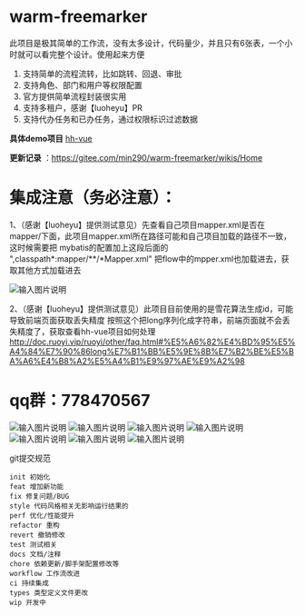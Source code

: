# warm-freemarker
此项目是极其简单的工作流，没有太多设计，代码量少，并且只有6张表，一个小时就可以看完整个设计。使用起来方便


1. 支持简单的流程流转，比如跳转、回退、审批
2. 支持角色、部门和用户等权限配置
3. 官方提供简单流程封装很实用
4. 支持多租户，感谢【luoheyu】PR
5. 支持代办任务和已办任务，通过权限标识过滤数据


 **具体demo项目** 
[hh-vue](https://gitee.com/min290/hh-vue)

 **更新记录** ：https://gitee.com/min290/warm-freemarker/wikis/Home

# 集成注意（务必注意）：
1、（感谢【luoheyu】提供测试意见）先查看自己项目mapper.xml是否在mapper/下面，此项目mapper.xml所在路径可能和自己项目加载的路径不一致，这时候需要把
mybatis的配置加上这段后面的 ",classpath*:mapper/**/*Mapper.xml"
把flow中的mpper.xml也加载进去，获取其他方式加载进去

![输入图片说明](https://foruda.gitee.com/images/1692858175635657150/b6eba956_2218307.png "屏幕截图")

2、（感谢【luoheyu】提供测试意见）此项目目前使用的是雪花算法生成id，可能导致前端页面获取丢失精度
按照这个把long序列化成字符串，前端页面就不会丢失精度了，获取查看hh-vue项目如何处理
http://doc.ruoyi.vip/ruoyi/other/faq.html#%E5%A6%82%E4%BD%95%E5%A4%84%E7%90%86long%E7%B1%BB%E5%9E%8B%E7%B2%BE%E5%BA%A6%E4%B8%A2%E5%A4%B1%E9%97%AE%E9%A2%98


# **qq群：778470567**  


![输入图片说明](https://foruda.gitee.com/images/1685245176850079274/44f8f0c1_2218307.png "屏幕截图")
![输入图片说明](https://foruda.gitee.com/images/1685245214449807999/5434fac5_2218307.png "屏幕截图")
![输入图片说明](https://foruda.gitee.com/images/1681544763299393774/a25d33ab_2218307.png "屏幕截图")
![输入图片说明](https://foruda.gitee.com/images/1685245304110972083/31a9105d_2218307.png "屏幕截图")
![输入图片说明](https://foruda.gitee.com/images/1685418370349267839/f70e5589_2218307.png "屏幕截图")
![输入图片说明](https://foruda.gitee.com/images/1685418217810487859/02883c8c_2218307.png "屏幕截图")
![输入图片说明](https://foruda.gitee.com/images/1685418386450207624/90327020_2218307.png "屏幕截图")

 git提交规范

    init 初始化  
    feat 增加新功能  
    fix 修复问题/BUG  
    style 代码风格相关无影响运行结果的  
    perf 优化/性能提升  
    refactor 重构  
    revert 撤销修改  
    test 测试相关  
    docs 文档/注释  
    chore 依赖更新/脚手架配置修改等  
    workflow 工作流改进  
    ci 持续集成  
    types 类型定义文件更改  
    wip 开发中
